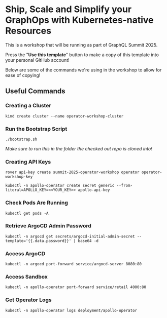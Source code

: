 # Ship, Scale and Simplify your GraphOps with Kubernetes-native Resources

This is a workshop that will be running as part of GraphQL Summit 2025. 

Press the "**Use this template**" button to make a copy of this template into your personal
GitHub account!

Below are some of the commands we're using in the workshop to allow for ease of copying!

## Useful Commands

### Creating a Cluster

```shell
kind create cluster --name operator-workshop-cluster
```
### Run the Bootstrap Script

```shell
./bootstrap.sh
```
_Make sure to run this in the folder the checked out repo is cloned into!_

### Creating API Keys

```shell
rover api-key create summit-2025-operator-workshop operator operator-workshop-key
```
```shell
kubectl -n apollo-operator create secret generic --from-literal=APOLLO_KEY=<<YOUR_KEY>> apollo-api-key
```

### Check Pods Are Running

```shell
kubectl get pods -A
```

### Retrieve ArgoCD Admin Password

```shell
kubectl -n argocd get secrets/argocd-initial-admin-secret --template='{{.data.password}}' | base64 -d
```

### Access ArgoCD

```shell
kubectl -n argocd port-forward service/argocd-server 8080:80
```

### Access Sandbox

```shell
kubectl -n apollo-operator port-forward service/retail 4000:80
```

### Get Operator Logs

```shell
kubectl -n apollo-operator logs deployment/apollo-operator
```

